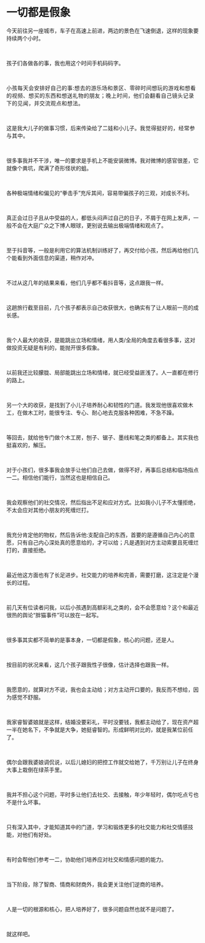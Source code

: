 # 一切都是假象

<p style="visibility: visible;">今天前往另一座城市，车子在高速上前进，两边的景色在飞速倒退，这样的现象要持续两个小时。</p><p style="visibility: visible;"><br style="visibility: visible;"></p><p style="visibility: visible;">孩子们各做各的事，我也用这个时间手机码码字。</p><p style="visibility: visible;"><span style="background-color: transparent; caret-color: var(--weui-BRAND); letter-spacing: 0.034em; visibility: visible;"><br style="visibility: visible;"></span></p><p style="visibility: visible;"><span style="background-color: transparent; caret-color: var(--weui-BRAND); letter-spacing: 0.034em; visibility: visible;">小孩每天会安排好自己的事:想去的游乐场和景区、零碎时间想玩的游戏和想看的视频、想买的东西和想送礼物的朋友；晚上时间，他们会翻看自己镜头记录下的见闻，并交流观点和想法。</span><br style="visibility: visible;"></p><p style="visibility: visible;"><br style="visibility: visible;"></p><p style="visibility: visible;">这是我大儿子的做事习惯，后来传染给了二娃和小儿子。<span style="background-color: transparent; letter-spacing: 0.034em; caret-color: var(--weui-BRAND); visibility: visible;">我觉得挺好的，经常参与其中。</span></p><p style="visibility: visible;"><br style="visibility: visible;"></p><p style="visibility: visible;">很多事我并不干涉，唯一的要求是手机上不能安装微博。我对微博的感官很差，它就像个粪坑，爬满了奇形怪状的蛆。</p><p style="visibility: visible;"><br style="visibility: visible;"></p><p style="visibility: visible;">各种极端情绪和偏见的“拳击手”充斥其间，容易带偏孩子的三观，对成长不利。</p><p style="visibility: visible;"><br style="visibility: visible;"></p><p style="visibility: visible;">真正会过日子且从中受益的人，都低头闷声过自己的日子，不屑于在网上发声，一般不会在大庭广众之下博人眼球，更别说去输出极端情绪和观点了。</p><p style="visibility: visible;"><br style="visibility: visible;"></p><p style="visibility: visible;">至于抖音等，一般是利用它的算法机制训练好了，再交付给小孩，然后再给他们几个能看到外面信息的渠道，稍作对冲。</p><p style="visibility: visible;"><br style="visibility: visible;"></p><p style="visibility: visible;">不过从这几年的结果来看，他们几乎都不看抖音等，这点跟我一样。</p><p style="visibility: visible;"><br style="visibility: visible;"></p><p style="visibility: visible;">这趟旅行截至目前，几个孩子都表示自己收获很大，也确实有了让人眼前一亮的成长感。</p><p style="visibility: visible;"><br style="visibility: visible;"></p><p style="visibility: visible;">我个人最大的收获，是能跳出立场和情绪，用人类/全局的角度去看很多事，这对做投资无疑是有利的，能抛开很多假象。</p><p style="visibility: visible;"><br style="visibility: visible;"></p><p style="visibility: visible;">以前我还比较朦胧、局部能跳出立场和情绪，就已经受益匪浅了。人一直都在修行的路上。</p><p style="visibility: visible;"><br style="visibility: visible;"></p><p style="visibility: visible;">另一个大的收获，是找到了小儿子培养耐心和韧性的门道。我发现他很喜欢做木工，在做木工时，能很专注、专心、耐心地去克服各种困难，不急不躁。</p><p style="visibility: visible;"><br style="visibility: visible;"></p><p style="visibility: visible;">等回去，就给他专门做个木工房，刨子、锯子、墨线和笔之类的都备上。其实我也挺喜欢的，解压。</p><p style="visibility: visible;"><br style="visibility: visible;"></p><p style="visibility: visible;">对于小孩们，很多事我会放手让他们自己去做，做得不好，再事后总结和临场指点一二。相信他们能行，当然这也是相信自己。</p><p><br></p><p>我会观察他们的社交情况，然后指出不足和应对方式。比如我小儿子不太懂拒绝，不太会应对其他小朋友的死缠烂打。</p><p><br></p><p>我充分肯定他的物权，然后告诉他:支配自己的东西，首要的是遵循自己内心的意愿，只有自己内心深处真的愿意给的，才可以给；凡是遇到对方主动索要且死缠烂打的，直接拒绝。</p><p><br></p><p>最近他这方面也有了长足进步。社交能力的培养和完善，需要打磨，这注定是个漫长的过程。</p><p><br></p><p>前几天有位读者问我，以后小孩遇到高额彩礼之类的，会不会愿意给？这个和最近很热的舆论“胖猫事件”可以放在一起写。</p><p><br></p><p>很多事其实都不简单的是事本身，一切都是假象，核心的问题，还是人。</p><p><br></p><p>按目前的状况来看，这几个孩子跟我性子很像，估计选择也跟我一样。</p><p><br></p><p>我愿意的，就算对方不说，我也会主动给；对方主动开口要的，我反而不想给，因为感觉不舒服。</p><p><br></p><p>我家睿智婆娘就是这样，结婚没要彩礼，平时没要钱，我都主动给了，现在资产超一半在她名下，不争就是大争，她挺睿智的。形成鲜明对比的，就是我某位前任了。</p><p><br></p><p>偶尔会跟我婆娘调侃说，以后儿媳妇的把控工作就交给她了，千万别让儿子在终身大事上栽倒在绿茶手里。</p><p><br></p><p>我并不担心这个问题，平时多让他们去社交、去接触，年少年轻时，偶尔吃点亏也不是什么坏事。</p><p><br></p><p>只有深入其中，才能知道其中的门道，学习和锻炼更多的社交能力和社交情感技能，对他们有好处。</p><p><br></p><p>有时会帮他们参考一二，协助他们培养应对社交和情感问题的能力。</p><p><br></p><p>当下阶段，除了智商、情商和财商外，我会更关注他们逆商的培养。</p><p><br></p><p>人是一切的根源和核心，把人培养好了，很多问题自然也就不是问题了。</p><p><br></p><p>就这样吧。</p><p style="display: none;"><mp-style-type data-value="10000"></mp-style-type></p>